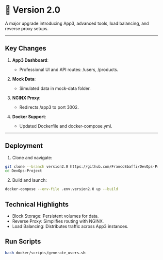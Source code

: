 
# 🚀 Version 2.0

A major upgrade introducing App3, advanced tools, load balancing, and reverse proxy setups.

---

## Key Changes

1. **App3 Dashboard**:
   - Professional UI and API routes: /users, /products.

2. **Mock Data**:
   - Simulated data in mock-data folder.

3. **NGINX Proxy**:
   - Redirects /app3 to port 3002.

4. **Docker Support**:
   - Updated Dockerfile and docker-compose.yml.

---

## Deployment

1. Clone and navigate:

```bash
git clone --branch version2.0 https://github.com/FrancoSbaffi/DevOps-Project.git
cd DevOps-Project
```

2. Build and launch:

```bash
docker-compose --env-file .env.version2.0 up --build
```

## Technical Highlights

- Block Storage: Persistent volumes for data.
- Reverse Proxy: Simplifies routing with NGINX.
- Load Balancing: Distributes traffic across App3 instances.

## Run Scripts

```bash
bash docker/scripts/generate_users.sh
```
